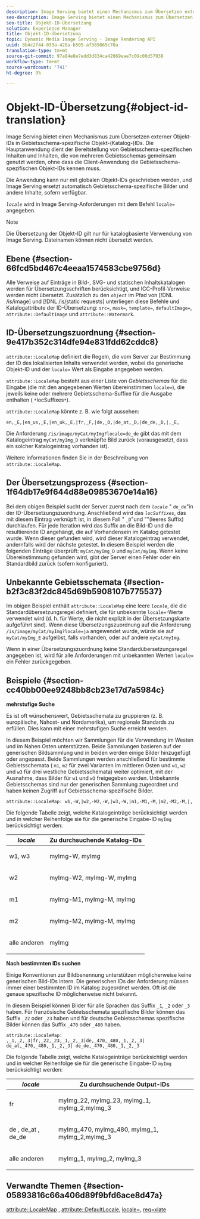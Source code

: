 ```yaml
---
description: Image Serving bietet einen Mechanismus zum Übersetzen externer Objekt-IDs in Gebietsschema-spezifische Objekt-(Katalog-)IDs. Die Hauptanwendung dient der Bereitstellung von Gebietsschema-spezifischen Inhalten und Inhalten, die von mehreren Gebietsschemas gemeinsam genutzt werden, ohne dass die Client-Anwendung die Gebietsschema-spezifischen Objekt-IDs kennen muss.
seo-description: Image Serving bietet einen Mechanismus zum Übersetzen externer Objekt-IDs in Gebietsschema-spezifische Objekt-(Katalog-)IDs. Die Hauptanwendung dient der Bereitstellung von Gebietsschema-spezifischen Inhalten und Inhalten, die von mehreren Gebietsschemas gemeinsam genutzt werden, ohne dass die Client-Anwendung die Gebietsschema-spezifischen Objekt-IDs kennen muss.
seo-title: Objekt-ID-Übersetzung
solution: Experience Manager
title: Objekt-ID-Übersetzung
topic: Dynamic Media Image Serving - Image Rendering API
uuid: 8b4c2f44-033a-428a-b505-af389865c70a
translation-type: tm+mt
source-git-commit: 97a84e8e7edd3d834ca42069eae7c09c00d57938
workflow-type: tm+mt
source-wordcount: '741'
ht-degree: 9%

---
```



# Objekt-ID-Übersetzung{#object-id-translation}

Image Serving bietet einen Mechanismus zum Übersetzen externer Objekt-IDs in Gebietsschema-spezifische Objekt-(Katalog-)IDs. Die Hauptanwendung dient der Bereitstellung von Gebietsschema-spezifischen Inhalten und Inhalten, die von mehreren Gebietsschemas gemeinsam genutzt werden, ohne dass die Client-Anwendung die Gebietsschema-spezifischen Objekt-IDs kennen muss.

Die Anwendung kann nur mit globalen Objekt-IDs geschrieben werden, und Image Serving ersetzt automatisch Gebietsschema-spezifische Bilder und andere Inhalte, sofern verfügbar.

*`locale`* wird in Image Serving-Anforderungen mit dem Befehl `locale=` angegeben.

>[!NOTE]
>
>Die Übersetzung der Objekt-ID gilt nur für katalogbasierte Verwendung von Image Serving. Dateinamen können nicht übersetzt werden.

## Ebene {#section-66fcd5bd467c4eeaa1574583cbe9756d}

Alle Verweise auf Einträge in Bild-, SVG- und statischen Inhaltskatalogen werden für Übersetzungsschriften berücksichtigt, und ICC-Profil-Verweise werden nicht übersetzt. Zusätzlich zu den *`object`* im Pfad von [!DNL /is/image] und [!DNL /is/static requests] unterliegen diese Befehle und Katalogattribute der ID-Übersetzung: `src=`, `mask=`, `template=`, `defaultImage=`, `attribute::DefaultImage` und `attribute::Watermark`.

## ID-Übersetzungszuordnung {#section-9e417b352c314dfe94e831fdd62cddc8}

`attribute::LocaleMap` definiert die Regeln, die vom Server zur Bestimmung der ID des lokalisierten Inhalts verwendet werden, wobei die generische Objekt-ID und der  `locale=` Wert als Eingabe angegeben werden.

`attribute::LocaleMap` besteht aus einer Liste von  *Gebietsschemas*  für die Eingabe (die mit den angegebenen Werten übereinstimmen  `locale=`), die jeweils keine oder mehrere Gebietsschema-Suffixe für die Ausgabe enthalten (  `*`locSuffixes`*`).

`attribute::LocaleMap` könnte z. B. wie folgt aussehen:

`en,_E,|en_us,_E,|en_uk,_E,|fr,_F,|de,_D,|de_at,_D,|de_de,_D,|,_E,`

Die Anforderung `/is/image/myCat/myImg?locale=de_de` gibt das mit dem Katalogeintrag `myCat/myImg_D` verknüpfte Bild zurück (vorausgesetzt, dass ein solcher Katalogeintrag vorhanden ist).

Weitere Informationen finden Sie in der Beschreibung von `attribute::LocaleMap`.

## Der Übersetzungsprozess {#section-1f64db17e9f644d88e09853670e14a16}

Bei dem obigen Beispiel sucht der Server zuerst nach dem *`locale`* &quot; `de_de`&quot;in der ID-Übersetzungszuordnung. Anschließend wird das *`locSuffixes`*, das mit diesem Eintrag verknüpft ist, in diesem Fall &quot; `_D`&quot;und &quot;&quot;(leeres Suffix) durchlaufen. Für jede Iteration wird das Suffix an die Bild-ID und die resultierende ID angehängt, die auf Vorhandensein im Katalog getestet wurde. Wenn dieser gefunden wird, wird dieser Katalogeintrag verwendet, andernfalls wird der nächste getestet. In diesem Beispiel werden die folgenden Einträge überprüft: `myCat/myImg_D` und `myCat/myImg`. Wenn keine Übereinstimmung gefunden wird, gibt der Server einen Fehler oder ein Standardbild zurück (sofern konfiguriert).

## Unbekannte Gebietsschemata {#section-b2f3c83f2dc845d69b5908107b775537}

Im obigen Beispiel enthält `attribute::LocaleMap` eine leere *`locale`*, die die Standardübersetzungsregel definiert, die für unbekannte `locale=`-Werte verwendet wird (d. h. für Werte, die nicht explizit in der Übersetzungskarte aufgeführt sind). Wenn diese Übersetzungszuordnung auf die Anforderung `/is/image/myCat/myImg?locale=ja` angewendet wurde, würde sie auf `myCat/myImg_E` aufgelöst, falls vorhanden, oder auf andere `myCat/myImg`.

Wenn in einer Übersetzungszuordnung keine Standardübersetzungsregel angegeben ist, wird für alle Anforderungen mit unbekannten Werten `locale=` ein Fehler zurückgegeben.

## Beispiele {#section-cc40bb00ee9248bb8cb23e17d7a5984c}

**mehrstufige Suche**

Es ist oft wünschenswert, Gebietsschemata zu gruppieren (z. B. europäische, Nahost- und Nordamerika), um regionale Standards zu erfüllen. Dies kann mit einer mehrstufigen Suche erreicht werden.

In diesem Beispiel möchten wir Sammlungen für die Verwendung im Westen und im Nahen Osten unterstützen. Beide Sammlungen basieren auf der generischen Bildsammlung und in beiden werden einige Bilder hinzugefügt oder angepasst. Beide Sammlungen werden anschließend für bestimmte Gebietsschemata ( `m1`, `m2` für zwei Varianten im mittleren Osten und `w1`, `w2` und `w3` für drei westliche Gebietsschemata) weiter optimiert, mit der Ausnahme, dass Bilder für `w1` und `w3` freigegeben werden. Unbekannte Gebietsschemas sind nur der generischen Sammlung zugeordnet und haben keinen Zugriff auf Gebietsschema-spezifische Bilder.

`attribute::LocaleMap: w1,-W,|w2,-W2,-W,|w3,-W,|m1,-M1,-M,|m2,-M2,-M,|,`

Die folgende Tabelle zeigt, welche Katalogeinträge berücksichtigt werden und in welcher Reihenfolge sie für die generische Eingabe-ID `myImg` berücksichtigt werden:

<table id="table_97EB13E3DB9B48D3A4184D5ECC8E9F86"> 
 <thead> 
  <tr> 
   <th class="entry"> <b> <i>locale</i> </b> </th> 
   <th class="entry"> <b>Zu durchsuchende Katalog-IDs</b> </th> 
  </tr> 
 </thead>
 <tbody> 
  <tr> 
   <td> <p> <span class="codeph"> w1, w3 </span> </p> </td> 
   <td> <p> <span class="codeph"> myImg-W, myImg </span> </p> </td> 
  </tr> 
  <tr> 
   <td> <p> <span class="codeph"> w2 </span> </p> </td> 
   <td> <p> <span class="codeph"> myImg-W2, myImg-W, myImg </span> </p> </td> 
  </tr> 
  <tr> 
   <td> <p> <span class="codeph"> m1 </span> </p> </td> 
   <td> <p> <span class="codeph"> myImg-M1, myImg-M, myImg </span> </p> </td> 
  </tr> 
  <tr> 
   <td> <p> <span class="codeph"> m2 </span> </p> </td> 
   <td> <p> <span class="codeph"> myImg-M2, myImg-M, myImg </span> </p> </td> 
  </tr> 
  <tr> 
   <td> <p>alle anderen </p> </td> 
   <td> <p> <span class="codeph"> myImg  </span> </p> </td> 
  </tr> 
 </tbody> 
</table>

**Nach bestimmten IDs suchen**

Einige Konventionen zur Bildbenennung unterstützen möglicherweise keine generischen Bild-IDs intern. Die generischen IDs der Anforderung müssen immer einer bestimmten ID im Katalog zugeordnet werden. Oft ist die genaue spezifische ID möglicherweise nicht bekannt.

In diesem Beispiel können Bilder für alle Sprachen das Suffix `_1`, `_2` oder `_3` haben. Für französische Gebietsschemata spezifische Bilder können das Suffix `_22` oder `_23` haben und für deutsche Gebietsschemas spezifische Bilder können das Suffix `_470` oder `_480` haben.

`attribute::LocaleMap: ,_1,_2,_3|fr,_22,_23,_1,_2,_3|de,_470,_480,_1,_2,_3| de_at,_470,_480,_1,_2,_3| de_de,_470,_480,_1,_2,_3`

Die folgende Tabelle zeigt, welche Katalogeinträge berücksichtigt werden und in welcher Reihenfolge sie für die generische Eingabe-ID `myImg` berücksichtigt werden:

<table id="table_A7EE4AA0F1C24284B83CC4B40622D24F"> 
 <thead> 
  <tr> 
   <th class="entry"> <b> <i>locale</i> </b> </th> 
   <th class="entry"> <b>Zu durchsuchende Output-IDs</b> </th> 
  </tr> 
 </thead>
 <tbody> 
  <tr> 
   <td> <p> <span class="codeph"> fr </span> </p> </td> 
   <td> <p> <span class="codeph"> myImg_22, myImg_23, myImg_1, myImg_2,myImg_3 </span> </p> </td> 
  </tr> 
  <tr> 
   <td> <p> <span class="codeph"> de  </span>,  <span class="codeph"> de_at  </span>,  <span class="codeph"> de_de  </span> </p> </td> 
   <td> <p> <span class="codeph"> myImg_470, myImg_480, myImg_1, myImg_2,myImg_3 </span> </p> </td> 
  </tr> 
  <tr> 
   <td> <p>alle anderen </p> </td> 
   <td> <p> <span class="codeph"> myImg_1, myImg_2, myImg_3 </span> </p> </td> 
  </tr> 
 </tbody> 
</table>

## Verwandte Themen {#section-05893816c66a406d89f9bfd6ace8d47a}

[attribute::LocaleMap](../../../../../is-api/image-catalog/image-serving-api-ref/c-image-catalog-reference/c-attributes-reference/r-localemap.md#reference-49bbf598f8ea47c3a563755cef306318) ,  [attribute::DefaultLocale](../../../../../is-api/image-catalog/image-serving-api-ref/c-image-catalog-reference/c-attributes-reference/r-defaultlocale.md#reference-69462ad9923f464f80c2c012342a6b6b),  [locale=](../../../../../is-api/http-ref/image-serving-api-ref/c-http-protocol-reference/c-command-reference/r-locale.md#reference-8a846b2fbc004a12821b956ed3b25cfb),  [req=xlate](../../../../../is-api/http-ref/image-serving-api-ref/c-http-protocol-reference/c-command-reference/r-req/r-req.md#reference-907cdb4a97034db7ad94695f25552e76)
